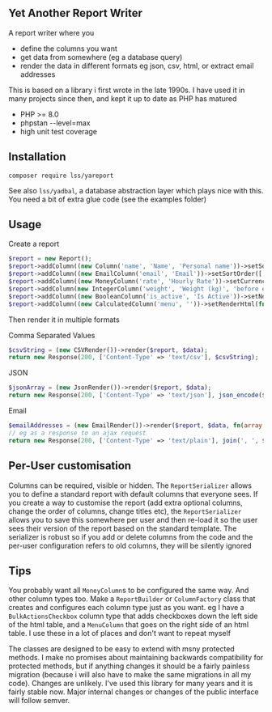 ## Yet Another Report Writer

A report writer where you

* define the columns you want
* get data from somewhere (eg a database query)
* render the data in different formats eg json, csv, html, or extract email addresses

This is based on a library i first wrote in the late 1990s. I have used it in many projects since then, and kept it up
to date as PHP has matured

* PHP >= 8.0
* phpstan --level=max
* high unit test coverage

## Installation

```
composer require lss/yareport
```

See also `lss/yadbal`, a database abstraction layer which plays nice with this. You need a bit of extra glue code (see
the examples folder)

## Usage

Create a report

```php
$report = new Report();
$report->addColumn((new Column('name', 'Name', 'Personal name'))->setSortOrder(['name']));
$report->addColumn((new EmailColumn('email', 'Email'))->setSortOrder(['email']));
$report->addColumn((new MoneyColumn('rate', 'Hourly Rate'))->setCurrencySymbol('$')->setSortOrder(['rate', 'name']));
$report->addColumn(new IntegerColumn('weight', 'Weight (kg)', 'before eating'));
$report->addColumn((new BooleanColumn('is_active', 'Is Active'))->setNoHtml('Nope')->setYesHtml('Yep'));
$report->addColumn((new CalculatedColumn('menu', ''))->setRenderHtml(fn() => '*menu*'));
```

Then render it in multiple formats

Comma Separated Values

```php
$csvString = (new CSVRender())->render($report, $data);
return new Response(200, ['Content-Type' => 'text/csv'], $csvString);
```

JSON

```php
$jsonArray = (new JsonRender())->render($report, $data);
return new Response(200, ['Content-Type' => 'text/json'], json_encode($jsonArray));
```

Email

```php
$emailAddresses = (new EmailRender())->render($report, $data, fn(array $row): string => $row['name'] ?? '');
// eg as a response to an ajax request 
return new Response(200, ['Content-Type' => 'text/plain'], join(', ', $emailAddresses));
```

## Per-User customisation

Columns can be required, visible or hidden. The `ReportSerializer` allows you to define a standard report with default
columns that everyone sees. If you create a way to customise the report (add extra optional columns, change the order of
columns, change titles etc), the `ReportSerializer` allows you to save this somewhere per user and then re-load it so
the user sees their version of the report based on the standard template. The serializer is robust so if you add or
delete columns from the code and the per-user configuration refers to old columns, they will be silently ignored

## Tips

You probably want all `MoneyColumn`s to be configured the same way. And other column types too. Make a `ReportBuilder`
or `ColumnFactory` class that creates and configures each column type just as you want. eg I have
a `BulkActionsCheckbox` column type that adds checkboxes down the left side of the html table, and a `MenuColumn` that
goes on the right side of an html table. I use these in a lot of places and don't want to repeat myself

The classes are designed to be easy to extend with msny protected methods. I make no promises about maintaining
backwards compatibility for protected methods, but if anything changes it should be a fairly painless migration (because
i will also have to make the same migrations in all my code). Changes are unlikely. I've used this library for many
years and it is fairly stable now. Major internal changes or changes of the public interface will follow semver.
